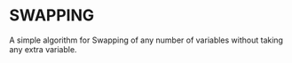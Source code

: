 # SWAPPING
A simple algorithm for Swapping of any number of variables without taking any extra variable.

